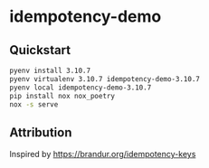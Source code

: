 # idempotency-demo

## Quickstart

```bash
pyenv install 3.10.7
pyenv virtualenv 3.10.7 idempotency-demo-3.10.7
pyenv local idempotency-demo-3.10.7
pip install nox nox_poetry
nox -s serve
```

## Attribution

Inspired by https://brandur.org/idempotency-keys
